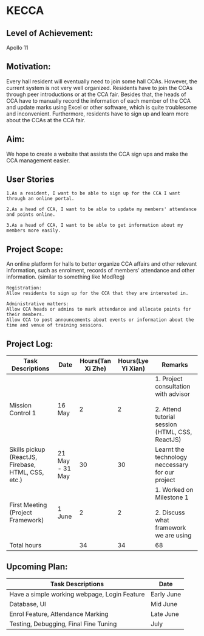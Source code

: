 # KECCA

## Level of Achievement: 
     
Apollo 11

## Motivation:
     
Every hall resident will eventually need to join some hall CCAs. However, the current system is not very well organized. Residents have to join the CCAs through peer introductions or at the CCA fair. Besides that, the heads of CCA have to manually record the information of each member of the CCA and update marks using Excel or other software, which is quite troublesome and inconvenient. Furthermore, residents have to sign up and learn more about the CCAs at the CCA fair.

## Aim:
     
We hope to create a website that assists the CCA sign ups and make the CCA management easier.

## User Stories
     
    1.As a resident, I want to be able to sign up for the CCA I want through an online portal.

    2.As a head of CCA, I want to be able to update my members' attendance and points online.
    
    3.As a head of CCA, I want to be able to get information about my members more easily.

## Project Scope:
An online platform for halls to better organize CCA affairs and other relevant information, such as enrolment, records of members' attendance and other information. (similar to something like ModReg)

    Registration:
    Allow residents to sign up for the CCA that they are interested in.

    Administrative matters:
    Allow CCA heads or admins to mark attendance and allocate points for their members.
    Allow CCA to post announcements about events or information about the time and venue of training sessions.

## Project Log:
     
| Task Descriptions | Date | Hours(Tan Xi Zhe) | Hours(Lye Yi Xian) | Remarks |
| ----------------- | ---- | ---------- | ----------- | ------- |
| Mission Control 1 | 16 May | 2 | 2 | 1. Project consultation with advisor<br/><br/>2. Attend tutorial session (HTML, CSS, ReactJS) |
| Skills pickup (ReactJS, Firebase, HTML, CSS, etc.) | 21 May - 31 May | 30 | 30 | Learnt the technology neccessary for our project |
| First Meeting (Project Framework) | 1 June | 2 | 2 | 1. Worked on Milestone 1<br/><br/>2. Discuss what framework we are using |
| Total hours || 34 | 34 | 68 |

## Upcoming Plan:

| Task Descriptions | Date |
| --- | ---|
| Have a simple working webpage, Login Feature | Early June |
| Database, UI | Mid June |
| Enrol Feature, Attendance Marking | Late June |
| Testing, Debugging, Final Fine Tuning | July |
